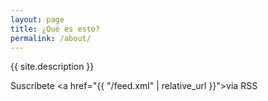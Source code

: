 ```yaml
---
layout: page
title: ¿Qué es esto?
permalink: /about/
---
```


{{ site.description }}

Suscríbete <a href="{{ "/feed.xml" | relative_url }}">via RSS</a>